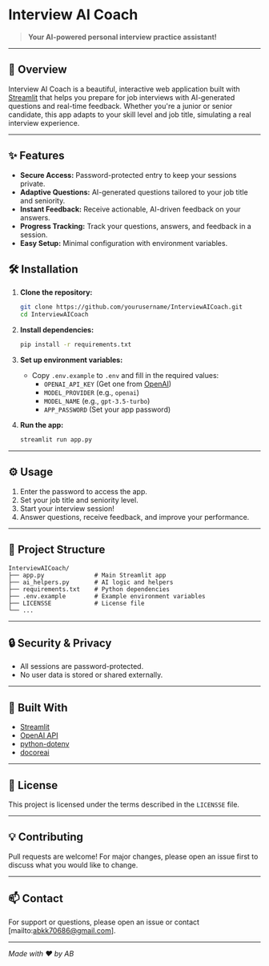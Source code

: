 # Interview AI Coach

> **Your AI-powered personal interview practice assistant!**

---

## 🚀 Overview
Interview AI Coach is a beautiful, interactive web application built with [Streamlit](https://streamlit.io/) that helps you prepare for job interviews with AI-generated questions and real-time feedback. Whether you're a junior or senior candidate, this app adapts to your skill level and job title, simulating a real interview experience.

---

## ✨ Features
- **Secure Access:** Password-protected entry to keep your sessions private.
- **Adaptive Questions:** AI-generated questions tailored to your job title and seniority.
- **Instant Feedback:** Receive actionable, AI-driven feedback on your answers.
- **Progress Tracking:** Track your questions, answers, and feedback in a session.
- **Easy Setup:** Minimal configuration with environment variables.

## 🛠️ Installation

1. **Clone the repository:**
   ```bash
   git clone https://github.com/yourusername/InterviewAICoach.git
   cd InterviewAICoach
   ```

2. **Install dependencies:**
   ```bash
   pip install -r requirements.txt
   ```

3. **Set up environment variables:**
   - Copy `.env.example` to `.env` and fill in the required values:
     - `OPENAI_API_KEY` (Get one from [OpenAI](https://platform.openai.com/account/api-keys))
     - `MODEL_PROVIDER` (e.g., `openai`)
     - `MODEL_NAME` (e.g., `gpt-3.5-turbo`)
     - `APP_PASSWORD` (Set your app password)

4. **Run the app:**
   ```bash
   streamlit run app.py
   ```

---

## ⚙️ Usage
1. Enter the password to access the app.
2. Set your job title and seniority level.
3. Start your interview session!
4. Answer questions, receive feedback, and improve your performance.

---

## 📂 Project Structure
```
InterviewAICoach/
├── app.py              # Main Streamlit app
├── ai_helpers.py       # AI logic and helpers
├── requirements.txt    # Python dependencies
├── .env.example        # Example environment variables
├── LICENSSE            # License file
└── ...
```

---

## 🔒 Security & Privacy
- All sessions are password-protected.
- No user data is stored or shared externally.

---

## 🤖 Built With
- [Streamlit](https://streamlit.io/)
- [OpenAI API](https://platform.openai.com/docs/api-reference)
- [python-dotenv](https://pypi.org/project/python-dotenv/)
- [docoreai](https://pypi.org/project/docoreai/)

---

## 📄 License
This project is licensed under the terms described in the `LICENSSE` file.

---

## 💡 Contributing
Pull requests are welcome! For major changes, please open an issue first to discuss what you would like to change.

---

## 📫 Contact
For support or questions, please open an issue or contact [mailto:abkk70686@gmail.com].

---

*Made with ❤️ by AB*
